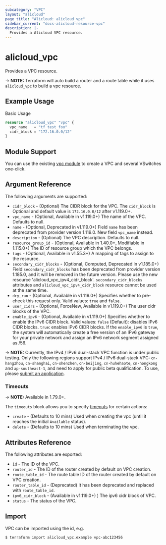 ```yaml
---
subcategory: "VPC"
layout: "alicloud"
page_title: "Alicloud: alicloud_vpc"
sidebar_current: "docs-alicloud-resource-vpc"
description: |-
  Provides a Alicloud VPC resource.
---
```


# alicloud\_vpc

Provides a VPC resource.

-> **NOTE:** Terraform will auto build a router and a route table while it uses `alicloud_vpc` to build a vpc resource.

## Example Usage

Basic Usage

```terraform
resource "alicloud_vpc" "vpc" {
  vpc_name   = "tf_test_foo"
  cidr_block = "172.16.0.0/12"
}
```

## Module Support

You can use the existing [vpc module](https://registry.terraform.io/modules/alibaba/vpc/alicloud) 
to create a VPC and several VSwitches one-click.

## Argument Reference

The following arguments are supported:

* `cidr_block` - (Optional) The CIDR block for the VPC. The `cidr_block` is Optional and default value is `172.16.0.0/12` after v1.119.0+.
* `vpc_name` - (Optional, Available in v1.119.0+) The name of the VPC. Defaults to null.
* `name` - (Optional, Deprecated in v1.119.0+) Field `name` has been deprecated from provider version 1.119.0. New field `vpc_name` instead.
* `description` - (Optional) The VPC description. Defaults to null.
* `resource_group_id` - (Optional, Available in 1.40.0+, Modifiable in 1.115.0+) The ID of resource group which the VPC belongs.
* `tags` - (Optional, Available in v1.55.3+) A mapping of tags to assign to the resource.
* `secondary_cidr_blocks` - (Optional, Computed, Deprecated in v1.185.0+) Field `secondary_cidr_blocks` has been deprecated from provider version 1.185.0, and it will be removed in the future version. Please use the new resource 'alicloud_vpc_ipv4_cidr_block'. `secondary_cidr_blocks` attributes and `alicloud_vpc_ipv4_cidr_block` resource cannot be used at the same time.
* `dry_run` - (Optional, Available in v1.119.0+) Specifies whether to pre-check this request only. Valid values: `true` and `false`.
* `user_cidrs` - (Optional, ForceNew, Available in v1.119.0+) The user cidr blocks of the VPC.
* `enable_ipv6` - (Optional, Available in v1.119.0+) Specifies whether to enable the IPv6 CIDR block. Valid values: `false` (Default): disables IPv6 CIDR blocks. `true`: enables IPv6 CIDR blocks. If the `enable_ipv6` is `true`, the system will automatically create a free version of an IPv6 gateway for your private network and assign an IPv6 network segment assigned as /56.

-> **NOTE:** Currently, the IPv4 / IPv6 dual-stack VPC function is under public testing. Only the following regions support IPv4 / IPv6 dual-stack VPC: `cn-hangzhou`, `cn-shanghai`, `cn-shenzhen`, `cn-beijing`, `cn-huhehaote`, `cn-hongkong` and `ap-southeast-1`, and need to apply for public beta qualification. To use, please [submit an application](https://help.aliyun.com/document_detail/100334.html).

### Timeouts

-> **NOTE:** Available in 1.79.0+.

The `timeouts` block allows you to specify [timeouts](https://www.terraform.io/docs/configuration-0-11/resources.html#timeouts) for certain actions:

* `create` - (Defaults to 10 mins) Used when creating the vpc (until it reaches the initial `Available` status). 
* `delete` - (Defaults to 10 mins) Used when terminating the vpc. 

## Attributes Reference

The following attributes are exported:

* `id` - The ID of the VPC.
* `router_id` - The ID of the router created by default on VPC creation.
* `route_table_id` - The route table ID of the router created by default on VPC creation.
* `router_table_id` - (Deprecated) It has been deprecated and replaced with `route_table_id`.
* `ipv6_cidr_block` - (Available in v1.119.0+) ) The ipv6 cidr block of VPC.
* `status` - The status of the VPC.

## Import

VPC can be imported using the id, e.g.

```
$ terraform import alicloud_vpc.example vpc-abc123456
```

